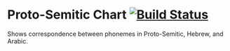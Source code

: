 # Proto-Semitic Chart [![Build Status](https://travis-ci.org/jbaum98/ps-chart.svg?branch=master)](https://travis-ci.org/jbaum98/ps-chart)

Shows correspondence between phonemes in Proto-Semitic, Hebrew, and Arabic.
